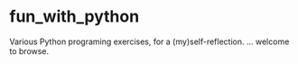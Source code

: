 # fun_with_python
Various Python programing exercises, for a (my)self-reflection.
... welcome to browse.
